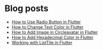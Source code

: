 # Blog posts
<!-- BLOG-POST-LIST:START -->
- [How to Use Radio Button in Flutter](https://flutterflux.com/how-to-use-radio-button-in-flutter/)
- [How to Change Text Color in Flutter](https://flutterflux.com/how-to-add-text-color-in-flutter/)
- [How to Add Image in Circleavatar in Flutter](https://flutterflux.com/how-to-add-image-in-circleavatar-in-flutter/)
- [How to Add Hexadecimal Color in Flutter](https://flutterflux.com/how-to-add-hexadecimal-color-in-flutter/)
- [Working with ListTile in Flutter](https://flutterflux.com/working-with-listtile-in-flutter/)
<!-- BLOG-POST-LIST:END -->